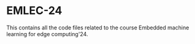 # EMLEC-24
This contains all the code files related to the course Embedded machine learning for edge computing'24.
